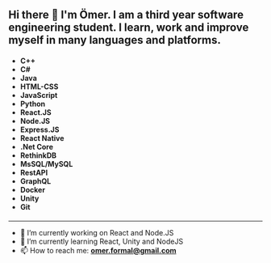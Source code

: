 <h2> Hi there 👋 I'm Ömer. I am a third year software engineering student. I learn, work and improve myself in many languages and platforms. </h2>
<h4>
  <ul>
    <li> C++ </li>
    <li> C# </li>
    <li> Java </li>
    <li> HTML-CSS </li>
    <li> JavaScript </li>
    <li> Python </li>
    <li> React.JS </li>
    <li> Node.JS </li>
    <li> Express.JS </li>
    <li> React Native </li>
    <li> .Net Core </li>
    <li> RethinkDB </li>
    <li> MsSQL/MySQL </li>
    <li> RestAPI </li>
    <li> GraphQL </li>
    <li> Docker </li>
    <li> Unity </li>
    <li> Git </li>
  </ul>
</h4>

<hr>

- 🔭 I’m currently working on React and Node.JS <br>
- 🌱 I’m currently learning React, Unity and NodeJS <br>
- 📫 How to reach me: <b> omer.formal@gmail.com <b/> <br>
